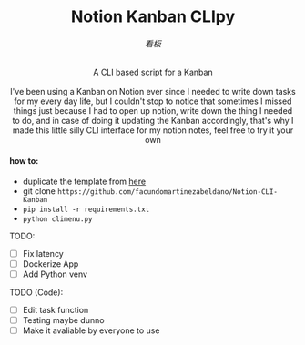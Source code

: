 <div align="center">
  <h1>Notion Kanban CLIpy</h1>
  <div align= "center">
    <h6>看板</h6>
  </div>
  <div align= "center">
    A CLI based script for a Kanban
  </div>
</div>
</br>

<div align= "center">
I've been using a Kanban on Notion ever since I needed to write down tasks for my every day life, but I couldn't stop to notice that sometimes I missed things just because I had to open up notion, write down the thing I needed to do, and in case of doing it updating the Kanban accordingly, that's why I made this little silly CLI interface for my notion notes, feel free to try it your own    
</div>


#### how to:
- duplicate the template from [here](https://boundless-heather-d8e.notion.site/63cd54d3b2254b02b9f258c52e38400a?v=8df3f9fdd3f446c8b2d89c794e29fd81)
- git clone `https://github.com/facundomartinezabeldano/Notion-CLI-Kanban`
- `pip install -r requirements.txt`
- `python climenu.py`


TODO:
- [ ] Fix latency
- [ ] Dockerize App
- [ ] Add Python venv

TODO (Code):
- [ ] Edit task function
- [ ] Testing maybe dunno
- [ ] Make it avaliable by everyone to use
